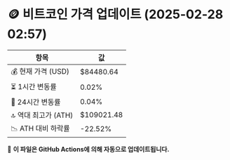 # 🪙 비트코인 가격 업데이트 (2025-02-28 02:57)

| 항목                | 값 |
|--------------------|----------------|
| 💰 현재 가격 (USD) | $84480.64 |
| ⏳ 1시간 변동률    | 0.02% |
| 📆 24시간 변동률   | 0.04% |
| 🔝 역대 최고가 (ATH) | $109021.48 |
| 📉 ATH 대비 하락률 | -22.52% |

🔄 **이 파일은 GitHub Actions에 의해 자동으로 업데이트됩니다.**
